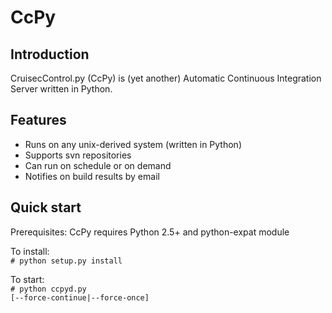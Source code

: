 CcPy
============================

Introduction
---------------------

CruisecControl.py (CcPy) is (yet another) Automatic Continuous Integration Server written in Python.


Features
---------------------
- Runs on any unix-derived system (written in Python)
- Supports svn repositories
- Can run on schedule or on demand
- Notifies on build results by email


Quick start
---------------------

Prerequisites:
    CcPy requires Python 2.5+ and python-expat module

To install:<br>
 <code># python setup.py install</code>

To start: <br>
  <code># python ccpyd.py [--force-continue|--force-once] </code>
